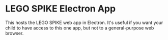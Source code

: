 # LEGO SPIKE Electron App

This hosts the LEGO SPIKE web app in Electron.  It's useful if you want your child to have access to this one app, but not to a general-purpose web browser.
